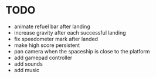 TODO
====

* animate refuel bar after landing
* increase gravity after each successful landing
* fix speedometer mark after landed
* make high score persistent
* pan camera when the spaceship is close to the platform
* add gamepad controller
* add sounds
* add music
